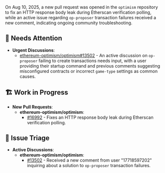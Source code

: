 On Aug 10, 2025, a new pull request was opened in the `optimism` repository to fix an HTTP response body leak during Etherscan verification polling, while an active issue regarding `op-proposer` transaction failures received a new comment, indicating ongoing community troubleshooting.

## 🚨 Needs Attention
- **Urgent Discussions**:
    - [ethereum-optimism/optimism#13502](https://github.com/ethereum-optimism/optimism/issues/13502) - An active discussion on `op-proposer` failing to create transactions needs input, with a user providing their startup command and previous comments suggesting misconfigured contracts or incorrect `game-type` settings as common causes.

## 🏗️ Work in Progress
- **New Pull Requests**:
    - **ethereum-optimism/optimism**:
        - [#16992](https://github.com/ethereum-optimism/optimism/pull/16992) - Fixes an HTTP response body leak during Etherscan verification polling.

## 🐞 Issue Triage
- **Active Discussions**:
    - **ethereum-optimism/optimism**:
        - [#13502](https://github.com/ethereum-optimism/optimism/issues/13502) - Received a new comment from user "17718597202" inquiring about a solution to `op-proposer` transaction failures.